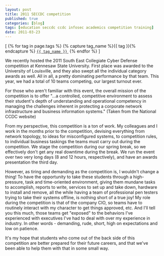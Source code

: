```yaml
---
layout: post
title: 2011 SECCDC competition
published: true
categories: [blog]
tags: [education seccdc ccdc infosec academics competition training]
date: 2011-03-23
---
```


<span>[
  {% for tag in page.tags %}
    {% capture tag_name %}{{ tag }}{% endcapture %}
    <a href="/tag/{{ tag_name }}"><code class="highligher-rouge"><nobr>{{ tag_name }}</nobr></code>&nbsp;</a>
  {% endfor %}
]</span>

We recently hosted the 2011 South East Collegiate Cyber Defense competition at Kennesaw State University.  First place was awarded to the University of Louisville, and they also swept all the individual category awards as well.  All in all, a pretty dominating performance by that team.  This year, we had a total of 10 teams competing, our largest turnout ever.

For those who aren't familiar with this event, the overall mission of the competition is to offer "...a controlled, competitive environment to assess their student's depth of understanding and operational competency in managing the challenges inherent in protecting a corporate network infrastructure and business information systems." (Taken from the National CCDC website)

From my perspective, this competition is a ton of work.  My colleagues and I work in the months prior to the competition, devising everything from network topology, to ideas for misconfigured systems,  to competition rules, to individual business taskings the teams must carry out during the competition.  We stage the competition during our spring break, so we effectively don't get any real downtime during the break.  We run the event over two very long days (8 and 12 hours, respectively), and have an awards presentation the third day.

However, as tiring and demanding as the competition is, I wouldn't change a thing!  To have the opportunity to take these students through a high-pressure, task and time-oriented environment, giving them mundane tasks to accomplish, reports to write, services to set up and take down, hardware to install and remove, all the while having a team of professional pen testers trying to take their systems offline, is nothing short of a true joy!  My role during the competition is that of the company CIO, so teams have to routinely interact with my character to get things approved, etc.  And I'll tell you this much, those teams get "exposed" to the behaviors I've experienced with executives I've had to deal with over my experience in industry.  In other words - demanding, rude, short, high on expectations and low on patience.

It's my hope that students who come out of the back side of this competition are better prepared for their future careers, and that we've been able to help them with that in some small way.
